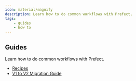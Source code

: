 ```yaml
---
icon: material/magnify
description: Learn how to do common workflows with Prefect.
tags:
    - guides
    - how to
---
```


## Guides

Learn how to do common workflows with Prefect.

- [Recipes](/guides/recipes/)
- [V1 to V2 Migration Guide](/guides/migration-guide/)
